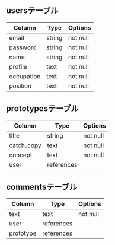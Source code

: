 ## usersテーブル

| Column     | Type   | Options  |
| ---------- | ------ | -------- |
| email      | string | not null |
| password   | string | not null |
| name       | string | not null |
| profile    | text   | not null |
| occupation | text   | not null |
| position   | text   | not null |

## prototypesテーブル

| Column     | Type       | Options  |
| ---------- | ------     | -------- |
| title      | string     | not null |
| catch_copy | text       | not null |
| concept    | text       | not null |
| user       | references |

## commentsテーブル

| Column     | Type       | Options  |
| ---------- | ------     | -------- |
| text       | text       | not null |
| user       | references |
| prototype  | references |